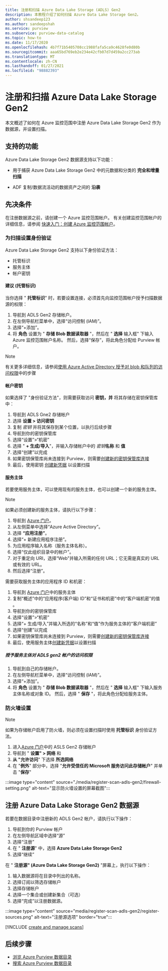 ```yaml
---
title: 注册和扫描 Azure Data Lake Storage (ADLS) Gen2
description: 本教程介绍了如何扫描 Azure Data Lake Storage Gen2。
author: shsandeep123
ms.author: sandeepshah
ms.service: purview
ms.subservice: purview-data-catalog
ms.topic: how-to
ms.date: 11/17/2020
ms.openlocfilehash: 4b7f71b5405708cc1988fafa5ca9c4628fe0d80b
ms.sourcegitcommit: aaa65bd769eb2e234e42cfb07d7d459a2cc273ab
ms.translationtype: MT
ms.contentlocale: zh-CN
ms.lasthandoff: 01/27/2021
ms.locfileid: "98882393"
---
```

# <a name="register-and-scan-azure-data-lake-storage-gen2"></a>注册和扫描 Azure Data Lake Storage Gen2

本文概述了如何在 Azure 监控范围中注册 Azure Data Lake Storage Gen2 作为数据源，并设置扫描。

## <a name="supported-capabilities"></a>支持的功能

Azure Data Lake Storage Gen2 数据源支持以下功能：

- 用于捕获 Azure Data Lake Storage Gen2 中的元数据和分类的 **完全和增量扫描**

- ADF 复制/数据流活动的数据资产之间的 **沿袭**

## <a name="prerequisites"></a>先决条件

在注册数据源之前，请创建一个 Azure 监控范围帐户。 有关创建监控范围帐户的详细信息，请参阅 [快速入门：创建 Azure 监控范围帐户](create-catalog-portal.md)。

### <a name="setting-up-authentication-for-a-scan"></a>为扫描设置身份验证

Azure Data Lake Storage Gen2 支持以下身份验证方法：

- 托管标识
- 服务主体
- 帐户密钥

#### <a name="managed-identity-recommended"></a>建议 (托管标识) 

当你选择 " **托管标识**" 时，若要设置连接，必须首先向监控范围帐户授予扫描数据源的权限：

1. 导航到 ADLS Gen2 存储帐户。
1. 在左侧导航栏菜单中，选择“访问控制 (IAM)”。 
1. 选择“+添加”。
1. 将 **角色** 设置为 " **存储 Blob 数据读取器** "，然后在 " **选择** 输入框" 下输入 Azure 监控范围帐户名称。 然后，选择“保存”，将此角色分配给 Purview 帐户。

> [!Note]
> 有关更多详细信息，请参阅[使用 Azure Active Directory 授予对 blob 和队列的访问权限](../storage/common/storage-auth-aad.md)中的步骤

#### <a name="account-key"></a>帐户密钥

如果选择了 "身份验证方法"，则需要获取访问 **密钥，并** 将其存储在密钥保管库中：

1. 导航到 ADLS Gne2 存储帐户
1. 选择 **设置 > 访问密钥**
1. 复制 *密钥* 并将其保存到某个位置，以执行后续步骤
1. 导航到你的密钥保管库
1. 选择“设置”>“机密”
1. 选择 " **+ 生成/导入**"，并输入存储帐户中的 *密钥***名称** 和 **值**
1. 选择“创建”以完成
1. 如果密钥保管库尚未连接到 Purview，则需要[创建新的密钥保管库连接](manage-credentials.md#create-azure-key-vaults-connections-in-your-azure-purview-account)
1. 最后，使用密钥 [创建新凭据](manage-credentials.md#create-a-new-credential) 以设置扫描

#### <a name="service-principal"></a>服务主体

若要使用服务主体，可以使用现有的服务主体，也可以创建一个新的服务主体。 

> [!Note]
> 如果必须创建新的服务主体，请执行以下步骤：
> 1. 导航到 [Azure 门户](https://portal.azure.com)。
> 1. 从左侧菜单中选择“Azure Active Directory”。
> 1. 选择 **“应用注册”**。
> 1. 选择“+ 新建应用程序注册”。
> 1. 为应用程序输入名称（服务主体名称）。
> 1. 选择“仅此组织目录中的帐户”。
> 1. 对于重定向 URI，选择“Web”并输入所需的任何 URL；它无需是真实的 URL 或有效的 URL。
> 1. 然后选择“注册”。

需要获取服务主体的应用程序 ID 和机密：

1. 导航到 [Azure 门户](https://portal.azure.com)中的服务主体
1. 复制“概述”中的“应用程序(客户端) ID”和“证书和机密”中的“客户端机密”的值   。
1. 导航到你的密钥保管库
1. 选择“设置”>“机密”
1. 选择“+ 生成/导入”并输入所选的“名称”和“值”作为服务主体的“客户端机密”   
1. 选择“创建”以完成
1. 如果密钥保管库尚未连接到 Purview，则需要[创建新的密钥保管库连接](manage-credentials.md#create-azure-key-vaults-connections-in-your-azure-purview-account)
1. 最后，使用服务主体[创建新凭据](manage-credentials.md#create-a-new-credential)以设置扫描

##### <a name="granting-the-service-principal-access-to-your-adls-gen2-account"></a>授予服务主体对 ADLS gen2 帐户的访问权限

1. 导航到自己的存储帐户。
1. 在左侧导航栏菜单中，选择“访问控制 (IAM)”。 
1. 选择“+添加”。
1. 将 **角色** 设置为 " **存储 Blob 数据读取器** "，然后在 " **选择** 输入框" 下输入服务主体名称或对象 ID。 然后，选择 " **保存** "，将此角色分配给服务主体。
### <a name="firewall-settings"></a>防火墙设置

> [!NOTE]
> 如果为存储帐户启用了防火墙，则必须在设置扫描时使用 **托管标识** 身份验证方法。

1. 进入[Azure 门户](https://portal.azure.com)中的 ASLS Gen2 存储帐户
1. 导航到 " **设置" > 网络** 和
1. **从 "允许访问**" 下选择 **所选网络**
1. 在 "**例外**" 部分中，选择 "**允许受信任的 Microsoft 服务访问此存储帐户**" 并单击 "**保存**"

:::image type="content" source="./media/register-scan-adls-gen2/firewall-setting.png" alt-text="显示防火墙设置的屏幕截图":::

## <a name="register-azure-data-lake-storage-gen2-data-source"></a>注册 Azure Data Lake Storage Gen2 数据源

若要在数据目录中注册新的 ADLS Gen2 帐户，请执行以下操作：

1. 导航到你的 Purview 帐户
2. 在左侧导航区域中选择“源”
3. 选择“注册”
4. 在 " **注册源**" 中，选择 **Azure Data Lake Storage Gen2**
5. 选择“继续”

在 " **注册源" (Azure Data Lake Storage Gen2)** "屏幕上，执行以下操作：

1. 输入数据源将在目录中列出的名称。
2. 选择订阅以筛选存储帐户
3. 选择存储帐户
4. 选择一个集合或创建新集合（可选）
5. 选择“完成”以注册数据源。

:::image type="content" source="media/register-scan-adls-gen2/register-sources.png" alt-text="注册源选项" border="true":::

[!INCLUDE [create and manage scans](includes/manage-scans.md)]

## <a name="next-steps"></a>后续步骤

- [浏览 Azure Purview 数据目录](how-to-browse-catalog.md)
- [搜索 Azure Purview 数据目录](how-to-search-catalog.md)